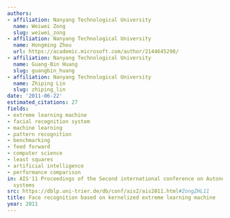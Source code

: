 ```yaml
---
authors:
- affiliation: Nanyang Technological University
  name: Weiwei Zong
  slug: weiwei_zong
- affiliation: Nanyang Technological University
  name: Hongming Zhou
  url: https://academic.microsoft.com/author/2144645298/
- affiliation: Nanyang Technological University
  name: Guang-Bin Huang
  slug: guangbin_huang
- affiliation: Nanyang Technological University
  name: Zhiping Lin
  slug: zhiping_lin
date: '2011-06-22'
estimated_citations: 27
fields:
- extreme learning machine
- facial recognition system
- machine learning
- pattern recognition
- benchmarking
- feed forward
- computer science
- least squares
- artificial intelligence
- performance comparison
in: AIS'11 Proceedings of the Second international conference on Autonomous and intelligent
  systems
src: https://dblp.uni-trier.de/db/conf/ais2/ais2011.html#ZongZHL11
title: Face recognition based on kernelized extreme learning machine
year: 2011
---
```

